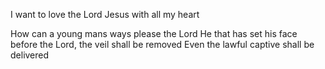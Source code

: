 I want to love the Lord Jesus with all my heart

How can a young mans ways please the Lord
He that has set his face before the Lord, the veil shall be removed
Even the lawful captive shall be delivered
